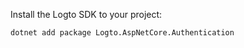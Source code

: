 Install the Logto SDK to your project:

```bash showLineNumbers={false}
dotnet add package Logto.AspNetCore.Authentication
```
